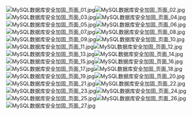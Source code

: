 ![MySQL数据库安全加固_页面_01.jpg](https://cdn.nlark.com/yuque/0/2021/jpeg/2476579/1626828647480-a65f637b-bf7a-4a65-b8d7-352739380ab6.jpeg#clientId=u28135e7a-1cad-4&from=paste&height=750&id=ua600a025&originHeight=1500&originWidth=2667&originalType=binary&ratio=1&size=127244&status=done&style=none&taskId=ud3ca004b-6fa1-4718-8fa6-2d66b3f8bd0&width=1333.5)![MySQL数据库安全加固_页面_02.jpg](https://cdn.nlark.com/yuque/0/2021/jpeg/2476579/1626828647474-3d2e7a8a-d254-4283-a7cf-b4650936ee38.jpeg#clientId=u28135e7a-1cad-4&from=paste&height=750&id=uae3cfdab&originHeight=1500&originWidth=2667&originalType=binary&ratio=1&size=109187&status=done&style=none&taskId=uc19a6479-e255-49e1-a40f-ad1510d51c5&width=1333.5)![MySQL数据库安全加固_页面_03.jpg](https://cdn.nlark.com/yuque/0/2021/jpeg/2476579/1626828647477-a254b989-ff74-44ee-b344-47a787f2cf62.jpeg#clientId=u28135e7a-1cad-4&from=paste&height=750&id=uaa5658e2&originHeight=1500&originWidth=2667&originalType=binary&ratio=1&size=92355&status=done&style=none&taskId=udba7baa7-f5b3-412f-bb82-62d210d0c25&width=1333.5)![MySQL数据库安全加固_页面_04.jpg](https://cdn.nlark.com/yuque/0/2021/jpeg/2476579/1626828647525-b871b390-4888-4b95-a65d-6e6f10fe337c.jpeg#clientId=u28135e7a-1cad-4&from=paste&height=754&id=u4f891719&originHeight=1508&originWidth=2667&originalType=binary&ratio=1&size=79641&status=done&style=none&taskId=u83258bde-2cdb-4bf6-b298-f64ae3b1750&width=1333.5)![MySQL数据库安全加固_页面_05.jpg](https://cdn.nlark.com/yuque/0/2021/jpeg/2476579/1626828647579-bdbf8ca8-06ab-4e08-a268-298bf5868a75.jpeg#clientId=u28135e7a-1cad-4&from=paste&height=750&id=u52e549e2&originHeight=1500&originWidth=2667&originalType=binary&ratio=1&size=195641&status=done&style=none&taskId=uf90b0880-4f8b-4016-a6ac-54167d5e593&width=1333.5)![MySQL数据库安全加固_页面_06.jpg](https://cdn.nlark.com/yuque/0/2021/jpeg/2476579/1626828648292-2fffc1f4-8b29-4704-a2ed-a415d5f0a351.jpeg#clientId=u28135e7a-1cad-4&from=paste&height=750&id=ufdc1496e&originHeight=1500&originWidth=2667&originalType=binary&ratio=1&size=216050&status=done&style=none&taskId=ubb5b2449-a655-40cf-a0e3-ada26a767cd&width=1333.5)![MySQL数据库安全加固_页面_07.jpg](https://cdn.nlark.com/yuque/0/2021/jpeg/2476579/1626828648310-b8255b77-1420-4f4d-b20c-1829ec372868.jpeg#clientId=u28135e7a-1cad-4&from=paste&height=750&id=ud27286da&originHeight=1500&originWidth=2667&originalType=binary&ratio=1&size=213153&status=done&style=none&taskId=u8aca5364-8dff-45ed-80e8-f23f4db5f2c&width=1333.5)![MySQL数据库安全加固_页面_08.jpg](https://cdn.nlark.com/yuque/0/2021/jpeg/2476579/1626828648505-69a7c3fa-d791-4cea-a7f7-6c39039a31c4.jpeg#clientId=u28135e7a-1cad-4&from=paste&height=750&id=u86e464f3&originHeight=1500&originWidth=2667&originalType=binary&ratio=1&size=243587&status=done&style=none&taskId=ube4ed9fe-0d6d-4be6-99a8-b5c9b9a5ceb&width=1333.5)![MySQL数据库安全加固_页面_09.jpg](https://cdn.nlark.com/yuque/0/2021/jpeg/2476579/1626828648508-50d5c97a-979c-41e4-8449-fa8981565b8a.jpeg#clientId=u28135e7a-1cad-4&from=paste&height=750&id=ub8783a09&originHeight=1500&originWidth=2667&originalType=binary&ratio=1&size=181483&status=done&style=none&taskId=uf47376d0-c3a9-4eb2-997f-a1fd34fdccb&width=1333.5)![MySQL数据库安全加固_页面_10.jpg](https://cdn.nlark.com/yuque/0/2021/jpeg/2476579/1626828648879-8ade3a9c-b2e3-4ad5-9a81-12d9d9f3087e.jpeg#clientId=u28135e7a-1cad-4&from=paste&height=750&id=u45f8059e&originHeight=1500&originWidth=2667&originalType=binary&ratio=1&size=313359&status=done&style=none&taskId=u3c2ad70d-4aba-44b0-9ad5-19cd6595ed3&width=1333.5)![MySQL数据库安全加固_页面_11.jpg](https://cdn.nlark.com/yuque/0/2021/jpeg/2476579/1626828649606-776f0095-de1a-498d-be30-95fa4969fe7f.jpeg#clientId=u28135e7a-1cad-4&from=paste&height=750&id=u62511e33&originHeight=1500&originWidth=2667&originalType=binary&ratio=1&size=241101&status=done&style=none&taskId=u699dc64e-8adf-42d0-ba30-e352d012c72&width=1333.5)![MySQL数据库安全加固_页面_12.jpg](https://cdn.nlark.com/yuque/0/2021/jpeg/2476579/1626828649803-046e475e-675c-4c00-91b2-82fc0996c1b2.jpeg#clientId=u28135e7a-1cad-4&from=paste&height=750&id=u6bf9e88d&originHeight=1500&originWidth=2667&originalType=binary&ratio=1&size=223106&status=done&style=none&taskId=u2f41d616-91fe-4b74-854d-5cb5d703086&width=1333.5)![MySQL数据库安全加固_页面_13.jpg](https://cdn.nlark.com/yuque/0/2021/jpeg/2476579/1626828649812-61aab27d-cf9d-4472-ba77-3eb0df961bc8.jpeg#clientId=u28135e7a-1cad-4&from=paste&height=754&id=u4d53dc16&originHeight=1508&originWidth=2667&originalType=binary&ratio=1&size=79639&status=done&style=none&taskId=u850854bb-d6e6-47a0-8331-d47271a34b6&width=1333.5)![MySQL数据库安全加固_页面_14.jpg](https://cdn.nlark.com/yuque/0/2021/jpeg/2476579/1626828650440-02187700-1ef3-4f88-93f3-19c758778ec9.jpeg#clientId=u28135e7a-1cad-4&from=paste&height=750&id=u403cf8be&originHeight=1500&originWidth=2667&originalType=binary&ratio=1&size=263049&status=done&style=none&taskId=u83f370b2-fef5-4bfb-8b3d-86a2ac29a82&width=1333.5)![MySQL数据库安全加固_页面_15.jpg](https://cdn.nlark.com/yuque/0/2021/jpeg/2476579/1626828650345-3a18415b-7e61-4d91-8557-91d0f731399e.jpeg#clientId=u28135e7a-1cad-4&from=paste&height=750&id=u5e35595b&originHeight=1500&originWidth=2667&originalType=binary&ratio=1&size=185076&status=done&style=none&taskId=ub1185fe4-2c0e-4f2a-b0d1-9ea9c0d30a0&width=1333.5)![MySQL数据库安全加固_页面_16.jpg](https://cdn.nlark.com/yuque/0/2021/jpeg/2476579/1626828650697-dd454444-3801-4510-b66e-91966829d143.jpeg#clientId=u28135e7a-1cad-4&from=paste&height=750&id=u6a139cc3&originHeight=1500&originWidth=2667&originalType=binary&ratio=1&size=153035&status=done&style=none&taskId=u0d774d0c-4a38-4d8d-b33b-9fced690c6e&width=1333.5)![MySQL数据库安全加固_页面_17.jpg](https://cdn.nlark.com/yuque/0/2021/jpeg/2476579/1626828650946-715d75b9-9f01-4175-b58f-ab9b75009872.jpeg#clientId=u28135e7a-1cad-4&from=paste&height=750&id=udbf5e601&originHeight=1500&originWidth=2667&originalType=binary&ratio=1&size=287505&status=done&style=none&taskId=u515f1656-236c-4879-8961-8c9e373190d&width=1333.5)![MySQL数据库安全加固_页面_18.jpg](https://cdn.nlark.com/yuque/0/2021/jpeg/2476579/1626828651326-1e59f716-6a50-4ed2-9c8c-ddec56589e51.jpeg#clientId=u28135e7a-1cad-4&from=paste&height=750&id=uc9aa37f4&originHeight=1500&originWidth=2667&originalType=binary&ratio=1&size=211004&status=done&style=none&taskId=u77f0ce02-a12b-4276-aae7-fd6b6d3cae2&width=1333.5)![MySQL数据库安全加固_页面_19.jpg](https://cdn.nlark.com/yuque/0/2021/jpeg/2476579/1626828651784-726eb250-1bd7-4a19-a823-b5ccff439760.jpeg#clientId=u28135e7a-1cad-4&from=paste&height=750&id=u8ff4c3fb&originHeight=1500&originWidth=2667&originalType=binary&ratio=1&size=211999&status=done&style=none&taskId=u45bf0b1b-6c53-4361-9651-afe2db07fa5&width=1333.5)![MySQL数据库安全加固_页面_20.jpg](https://cdn.nlark.com/yuque/0/2021/jpeg/2476579/1626828651800-5924487f-6c2c-472d-8066-9d916df8df90.jpeg#clientId=u28135e7a-1cad-4&from=paste&height=750&id=u095a3af7&originHeight=1500&originWidth=2667&originalType=binary&ratio=1&size=250523&status=done&style=none&taskId=u6b38dbad-08d0-4d54-9c77-09b626d10a7&width=1333.5)![MySQL数据库安全加固_页面_21.jpg](https://cdn.nlark.com/yuque/0/2021/jpeg/2476579/1626828651826-c26d1ef9-73b0-4e57-9815-1cb676e70dd0.jpeg#clientId=u28135e7a-1cad-4&from=paste&height=750&id=u8de5b52f&originHeight=1500&originWidth=2667&originalType=binary&ratio=1&size=192765&status=done&style=none&taskId=ufa186dac-f46b-480e-892a-bdcbb7a586d&width=1333.5)![MySQL数据库安全加固_页面_22.jpg](https://cdn.nlark.com/yuque/0/2021/jpeg/2476579/1626828652411-c9dc2d9a-1674-4392-8772-5e5e000e8f2a.jpeg#clientId=u28135e7a-1cad-4&from=paste&height=750&id=u122743ac&originHeight=1500&originWidth=2667&originalType=binary&ratio=1&size=175189&status=done&style=none&taskId=u7f21752a-1af0-4486-b450-39f64e731c2&width=1333.5)![MySQL数据库安全加固_页面_23.jpg](https://cdn.nlark.com/yuque/0/2021/jpeg/2476579/1626828652602-c677230c-1780-4999-a5f2-3c2f0670e92d.jpeg#clientId=u28135e7a-1cad-4&from=paste&height=750&id=u16774ff8&originHeight=1500&originWidth=2667&originalType=binary&ratio=1&size=146677&status=done&style=none&taskId=uc0f54c0f-dcfd-4255-aa7a-f39a048f521&width=1333.5)![MySQL数据库安全加固_页面_24.jpg](https://cdn.nlark.com/yuque/0/2021/jpeg/2476579/1626828653136-ae5ba025-74bb-412e-8423-21b266046b06.jpeg#clientId=u28135e7a-1cad-4&from=paste&height=750&id=u41cac4c5&originHeight=1500&originWidth=2667&originalType=binary&ratio=1&size=166331&status=done&style=none&taskId=u624a776b-8109-4d09-9886-0b941c099fe&width=1333.5)![MySQL数据库安全加固_页面_25.jpg](https://cdn.nlark.com/yuque/0/2021/jpeg/2476579/1626828653295-90be68ca-0433-42ba-86c8-4c0bbf9f6d54.jpeg#clientId=u28135e7a-1cad-4&from=paste&height=750&id=uc229cebb&originHeight=1500&originWidth=2667&originalType=binary&ratio=1&size=236766&status=done&style=none&taskId=u04e4ff36-e0da-4610-ab65-51828615b19&width=1333.5)![MySQL数据库安全加固_页面_26.jpg](https://cdn.nlark.com/yuque/0/2021/jpeg/2476579/1626828653480-4a29bd1a-dee2-4c45-9af8-9f1c2aba44ad.jpeg#clientId=u28135e7a-1cad-4&from=paste&height=750&id=uab3606b9&originHeight=1500&originWidth=2667&originalType=binary&ratio=1&size=107421&status=done&style=none&taskId=u6837b2a3-9212-45a9-a7e3-f645f36dbd5&width=1333.5)![MySQL数据库安全加固_页面_27.jpg](https://cdn.nlark.com/yuque/0/2021/jpeg/2476579/1626828653648-8856137f-6903-49df-b00b-5df9e603f324.jpeg#clientId=u28135e7a-1cad-4&from=paste&height=750&id=u75c85673&originHeight=1500&originWidth=2667&originalType=binary&ratio=1&size=73827&status=done&style=none&taskId=uaae57f42-33fc-4912-8bb7-8f9e7871ec4&width=1333.5)
